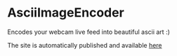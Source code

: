 # AsciiImageEncoder

Encodes your webcam live feed into beautiful ascii art :)

The site is automatically published and available [here](https://philippvn.github.io/AsciiImageEncoder/)